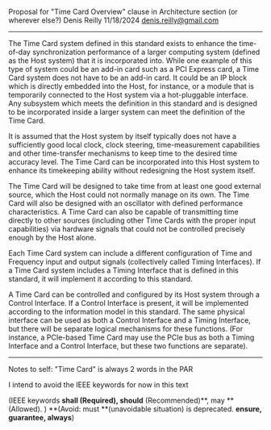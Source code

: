 Proposal for "Time Card Overview" clause in Architecture section (or wherever else?)
Denis Reilly 11/18/2024 denis.reilly@gmail.com

---

The Time Card system defined in this standard exists to enhance the time-of-day synchronization performance of a larger computing system (defined as the Host system)  that it is incorporated into. While one example of this type of system could be an add-in card such as a PCI Express card, a Time Card system does not have to be an add-in card. It could be an IP block which is directly embedded into the Host, for instance, or a module that is temporarily connected to the Host system via a hot-pluggable interface. Any subsystem which meets the definition in this standard and is designed to be incorporated inside a larger system can meet the definition of the Time Card.

It is assumed that the Host system by itself typically does not have a sufficiently good local clock, clock steering, time-measurement capabilities and other time-transfer mechanisms to keep time to the desired time accuracy level. The Time Card can be incorporated into this Host system to enhance its timekeeping ability without redesigning the Host system itself. 

The Time Card will be designed to take time from at least one good external source, which the Host could not normally manage on its own. The Time Card will also be designed with an oscillator with defined performance characteristics. A Time Card can also be capable of transmitting time directly to other sources (including other Time Cards with the proper input capabilities) via hardware signals that could not be controlled precisely enough by the Host alone. 

Each Time Card system can include a different configuration of Time and Frequency input and output signals (collectively called Timing Interfaces). If a Time Card system includes a Timing Interface that is defined in this standard, it will implement it according to this standard.

A Time Card can be controlled and configured by its Host system through a Control Interface. If a Control Interface is present, it will be implemented according to the information model in this standard. The same physical interface can be used as both a Control Interface and a Timing Interface, but there will be separate logical mechanisms for these functions. (For instance, a PCIe-based Time Card may use the PCIe bus as both a Timing Interface and a Control Interface, but these two functions are separate).

----

Notes to self:
"Time Card" is always 2 words in the PAR

I intend to avoid the IEEE keywords for now in this text

(IEEE keywords **shall **(Required)**, should** (Recommended)**, may **(Allowed). )
**(Avoid: must **(unavoidable situation) is deprecated. **ensure, guarantee, always**)